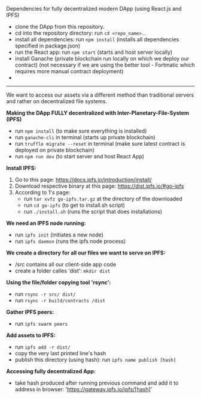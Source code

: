 
Dependencies for fully decentralized modern DApp (using React.js and IPFS)

* clone the DApp from this repository.
* cd into the repository directory: run `cd <repo_name>.`.
* install all dependencies: run `npm install` (installs all dependencies specified in package.json)
* run the React app: run `npm start` (starts and host server locally)
* install Ganache (private blockchain run locally on which we deploy our contract) (not necessary if we are using the better tool - Fortmatic which requires more manual contract deployment)
* 

--------------------------------------------------------------------------------------

We want to access our assets via a different method than traditional servers and rather on decentralized file systems.

**Making the DApp FULLY decentralized with Inter-Planetary-File-System (IPFS)**

* run `npm install` (to make sure everything is installed)
* run `ganache-cli` in terminal (starts up private blockchain)
* run `truffle migrate --reset` in terminal (make sure latest contract is deployed on private blockchain)
* run `npm run dev` (to start server and host React App)

**Install IPFS:**

1. Go to this page: https://docs.ipfs.io/introduction/install/
2. Download respective binary at this page: https://dist.ipfs.io/#go-ipfs
3. According to 1's page: 
	* run `tar xvfz go-ipfs.tar.gz` at the directory of the downloaded
	* run `cd go-ipfs` (to get to install.sh script)
	* run `./install.sh` (runs the script that does installations)

**We need an IPFS node running:**

* run `ipfs init` (initiates a new node)
* run `ipfs daemon` (runs the ipfs node process)

**We create a directory for all our files we want to serve on IPFS:**
* /src contains all our client-side app code
* create a folder calles 'dist': `mkdir dist`

**Using the file/folder copying tool 'rsync':**
* run `rsync -r src/ dist/`
* run `rsync -r build/contracts /dist`

**Gather IPFS peers:**
* run `ipfs swarm peers`

**Add assets to IPFS:**
* run `ipfs add -r dist/`
* copy the very last printed line's hash
* publish this directory (using hash): run `ipfs name publish [hash]`

**Accessing fully decentralized App:**
* take hash produced after running previous command and add it to address in browser: 'https://gateway.ipfs.io/ipfs/[hash]'
